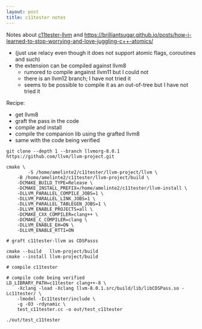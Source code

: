 ```yaml
---
layout: post
title: c11tester notes
---
```


Notes about [c11tester-llvm](https://github.com/bdemsky/c11tester-llvm) and https://brilliantsugar.github.io/posts/how-i-learned-to-stop-worrying-and-love-juggling-c++-atomics/

- (just use relacy even though it does not support atomic flags, coroutines and such)
- the extension can be compiled against llvm8
  - rumored to compile angainst llvm11 but I could not
  - there is an llvm12 branch; I have not tried it
  - seems to be possible to compile it as an out-of-tree but I have not tried it

Recipe:
- get llvm8
- graft the pass in the code
- compile and install
- compile the companion lib using the grafted llvm8
- same with the code being verified

```
git clone --depth 1 --branch llvmorg-8.0.1 https://github.com/llvm/llvm-project.git

cmake \
        -S /home/amelinte2/c11tester/llvm-project/llvm \
	-B /home/amelinte2/c11tester/llvm-project/build \
	-DCMAKE_BUILD_TYPE=Release \
	-DCMAKE_INSTALL_PREFIX=/home/amelinte2/c11tester/llvm-install \
	-DLLVM_PARALLEL_COMPILE_JOBS=1 \
	-DLLVM_PARALLEL_LINK_JOBS=1 \
	-DLLVM_PARALLEL_TABLEGEN_JOBS=1 \
	-DLLVM_ENABLE_PROJECTS=all \
	-DCMAKE_CXX_COMPILER=clang++ \
	-DCMAKE_C_COMPILER=clang \
	-DLLVM_ENABLE_EH=ON \
	-DLLVM_ENABLE_RTTI=ON

# graft c11tester-llvm as CDSPasss

cmake --build   llvm-project/build
cmake --install llvm-project/build

# compile c11tester

# compile code being verified
LD_LIBRARY_PATH=c11tester clang++-8 \
    -Xclang -load -Xclang llvm-8.0.1.src/build/lib/libCDSPass.so -Lc11tester/ \
    -lmodel -Ic11tester/include \
    -g -O3 -rdynamic \
    test_c11tester.cc -o out/test_c11tester

./out/test_c11tester

```

